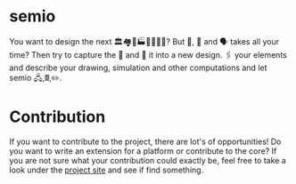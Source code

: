 # semio

You want to design the next 🏛️🏘️🏢🏭🏫🏨⛪🕌? But 📐, 🔢 and 🗣️ takes all your time? Then try to capture the 🧬 and 💉 it into a new design. 🖇️ your elements and describe your drawing, simulation and other computations and let semio 🖧,🖩,✏️.

# Contribution

If you want to contribute to the project, there are lot's of opportunities! Do you want to write an extension for a platform or contribute to the core?
If you are not sure what your contribution could exactly be, feel free to take a look under the [project site](https://github.com/users/usalu/projects/2) and see if find something.